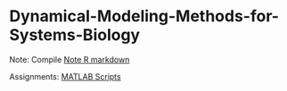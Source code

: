 # Dynamical-Modeling-Methods-for-Systems-Biology

Note: Compile [Note R markdown](https://github.com/LakeYang0818/Dynamical-Modeling-Methods-for-Systems-Biology/blob/main/Note%20-%20Dynamic%20Modelling%20Methods.Rmd)

Assignments: [MATLAB Scripts](https://github.com/LakeYang0818/Dynamical-Modeling-Methods-for-Systems-Biology/tree/main/MATLAB%20Scripts)
